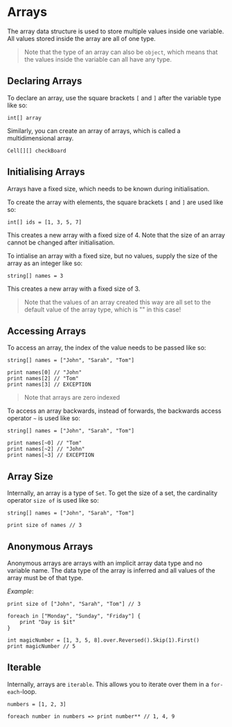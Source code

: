 # Arrays

The array data structure is used to store multiple values inside one variable. All values stored
inside the array are all of one type.

> Note that the type of an array can also be `object`, which means that the values inside the
> variable can all have any type.

## Declaring Arrays

To declare an array, use the square brackets `[` and `]` after the variable type like so:

```gno
int[] array
```

Similarly, you can create an array of arrays, which is called a multidimensional array.

```gno
Cell[][] checkBoard
```

## Initialising Arrays

Arrays have a fixed size, which needs to be known during initialisation.

To create the array with elements, the square brackets `[` and `]` are used like so:

```gno
int[] ids = [1, 3, 5, 7]
```

This creates a new array with a fixed size of 4. Note that the size of an array cannot be changed
after initialisation.

To intialise an array with a fixed size, but no values, supply the size of the array as an integer
like so:

```gno
string[] names = 3
```

This creates a new array with a fixed size of 3.

> Note that the values of an array created this way are all set to the default value of the array
> type, which is "" in this case!

## Accessing Arrays

To access an array, the index of the value needs to be passed like so:

```gno
string[] names = ["John", "Sarah", "Tom"]

print names[0] // "John"
print names[2] // "Tom"
print names[3] // EXCEPTION
```

> Note that arrays are zero indexed

To access an array backwards, instead of forwards, the backwards access operator `~` is used like
so:

```gno
string[] names = ["John", "Sarah", "Tom"]

print names[~0] // "Tom"
print names[~2] // "John"
print names[~3] // EXCEPTION
```

## Array Size

Internally, an array is a type of `Set`. To get the size of a set, the cardinality operator
`size of` is used like so:

```gno
string[] names = ["John", "Sarah", "Tom"]

print size of names // 3
```

## Anonymous Arrays

Anonymous arrays are arrays with an implicit array data type and no variable name.
The data type of the array is inferred and all values of the array must be of that type.

_Example_:

```gno
print size of ["John", "Sarah", "Tom"] // 3

foreach in ["Monday", "Sunday", "Friday"] {
    print "Day is $it"
}

int magicNumber = [1, 3, 5, 8].over.Reversed().Skip(1).First()
print magicNumber // 5
```

## Iterable

Internally, arrays are `iterable`. This allows you to iterate over them in a `for-each`-loop.

```gno
numbers = [1, 2, 3]

foreach number in numbers => print number** // 1, 4, 9
```
